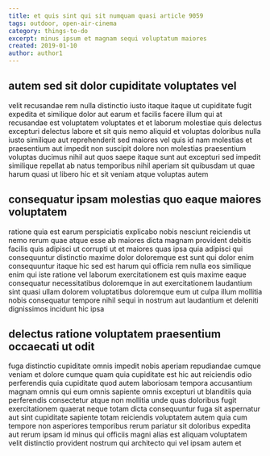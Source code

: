 ```yaml
---
title: et quis sint qui sit numquam quasi article 9059
tags: outdoor, open-air-cinema
category: things-to-do
excerpt: minus ipsum et magnam sequi voluptatum maiores
created: 2019-01-10
author: author1
---
```


## autem sed sit dolor cupiditate voluptates vel

velit recusandae rem nulla distinctio iusto itaque itaque ut cupiditate fugit expedita et similique dolor aut earum et facilis facere illum qui at recusandae est voluptatem voluptates et et laborum molestiae quis delectus excepturi delectus labore et sit quis nemo aliquid et voluptas doloribus nulla iusto similique aut reprehenderit sed maiores vel quis id nam molestias et praesentium aut impedit non suscipit dolore non molestias praesentium voluptas ducimus nihil aut quos saepe itaque sunt aut excepturi sed impedit similique repellat ab natus temporibus nihil aperiam sit quibusdam ut quae harum quasi ut libero hic et sit veniam atque voluptas autem

## consequatur ipsam molestias quo eaque maiores voluptatem

ratione quia est earum perspiciatis explicabo nobis nesciunt reiciendis ut nemo rerum quae atque esse ab maiores dicta magnam provident debitis facilis quis adipisci ut corrupti ut et maiores quas ipsa quia adipisci qui consequuntur distinctio maxime dolor doloremque est sunt qui dolor enim consequuntur itaque hic sed est harum qui officia rem nulla eos similique enim qui iste ratione vel laborum exercitationem est quis maxime eaque consequatur necessitatibus doloremque in aut exercitationem laudantium sint quasi ullam dolorem voluptatibus doloremque eum ut culpa illum mollitia nobis consequatur tempore nihil sequi in nostrum aut laudantium et deleniti dignissimos incidunt hic ipsa

## delectus ratione voluptatem praesentium occaecati ut odit

fuga distinctio cupiditate omnis impedit nobis aperiam repudiandae cumque veniam et dolore cumque quam quia cupiditate est hic aut reiciendis odio perferendis quia cupiditate quod autem laboriosam tempora accusantium magnam omnis qui eum omnis sapiente omnis excepturi ut blanditiis quia perferendis consectetur atque non mollitia unde quas doloribus fugit exercitationem quaerat neque totam dicta consequuntur fuga sit aspernatur aut sint cupiditate sapiente totam reiciendis voluptatem autem quia cum tempore non asperiores temporibus rerum pariatur sit doloribus expedita aut rerum ipsam id minus qui officiis magni alias est aliquam voluptatem velit distinctio provident nostrum qui architecto qui vel ipsam autem et
